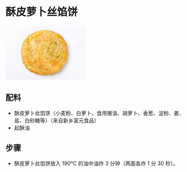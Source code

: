 # 酥皮萝卜丝馅饼

![酥皮萝卜丝馅饼](/images/酥皮萝卜丝馅饼.png)

## 配料

- 酥皮萝卜丝馅饼（小麦粉、白萝卜、食用猪油、胡萝卜、香葱、淀粉、姜、盐、白砂糖等）（来自新乡富元食品）
- 起酥油

## 步骤

- 酥皮萝卜丝馅饼放入 190℃ 的油中油炸 3 分钟（两面各炸 1 分 30 秒）。
